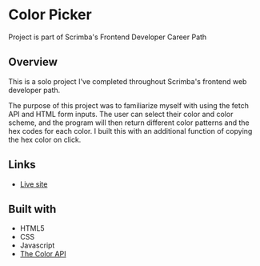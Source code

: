 # Color Picker

Project is part of Scrimba's Frontend Developer Career Path

## Overview

This is a solo project I've completed throughout Scrimba's frontend web developer path.

The purpose of this project was to familiarize myself with using the fetch API and HTML form inputs.
The user can select their color and color scheme, and the program will then return different color patterns and the hex codes for each color. I built this with an additional function of copying the hex color on click.

## Links

- [Live site](https://quanglyho.github.io/solo_projects/color-picker/)


## Built with

- HTML5
- CSS
- Javascript
- [The Color API](https://www.thecolorapi.com/)

